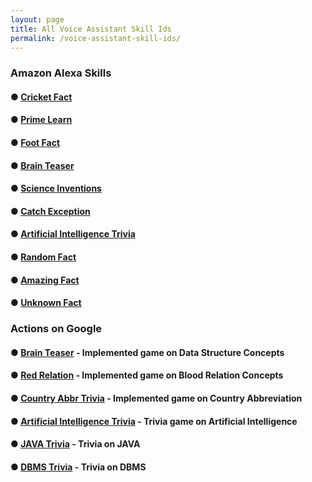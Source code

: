 ```yaml
---
layout: page
title: All Voice Assistant Skill Ids
permalink: /voice-assistant-skill-ids/
---
```



### Amazon Alexa Skills
#### ● [Cricket Fact](https://www.amazon.in/gp/product/B07BQ3WKGD)
#### ● [Prime Learn](https://www.amazon.in/gp/product/B07C7MFDH6)
#### ● [Foot Fact](https://www.amazon.com/gp/product/B07CTBS699)
#### ● [Brain Teaser](https://www.amazon.in/gp/product/B07DGS3LJV)
#### ● [Science Inventions ](https://www.amazon.in/gp/product/B07FFRVGYK)
#### ● [Catch Exception](https://www.amazon.in/dp/product/B07GNLY7SL)
#### ● [Artificial Intelligence Trivia](https://www.amazon.in/dp/product/B07HMPSGG7)
#### ● [Random Fact](https://www.amazon.in/dp/product/B07J17DY8)
#### ● [Amazing Fact](https://www.amazon.in/dp/B07J1HW9JW)
#### ● [Unknown Fact](https://www.amazon.in/dp/B07J1WQSPB)
### Actions on Google
#### ● [Brain Teaser](https://assistant.google.com/services/a/uid/000000f87db14c78) - Implemented game on Data Structure Concepts
#### ● [Red Relation](https://assistant.google.com/services/a/uid/0000007832c77e08) - Implemented game on Blood Relation Concepts
#### ● [Country Abbr Trivia](https://assistant.google.com/services/a/uid/000000ca2b057b79) - Implemented game on Country Abbreviation
#### ● [Artificial Intelligence Trivia](https://assistant.google.com/services/a/uid/000000651e98d7e8) - Trivia game on Artificial Intelligence
#### ● [JAVA Trivia](https://assistant.google.com/services/a/uid/000000b8504152e5) - Trivia on JAVA
#### ● [DBMS Trivia](https://assistant.google.com/services/a/uid/000000407760e9f1) - Trivia on DBMS
